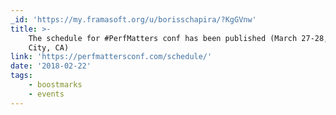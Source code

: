 ```yaml
---
_id: 'https://my.framasoft.org/u/borisschapira/?KgGVnw'
title: >-
    The schedule for #PerfMatters conf has been published (March 27-28, Redwood
    City, CA)
link: 'https://perfmattersconf.com/schedule/'
date: '2018-02-22'
tags:
    - boostmarks
    - events
---
```


<div class="markdown"><p></p></div>
